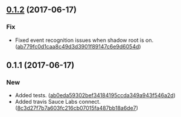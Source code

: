 <a name="0.1.2"></a>
## [0.1.2](https://github.com/advanced-rest-client/headers-sets-selector/compare/0.1.1...v0.1.2) (2017-06-17)


### Fix

* Fixed event recognition issues when shadow root is on. ([ab779fc0d1caa8c49d3d3901f89147c6e9d6054d](https://github.com/advanced-rest-client/headers-sets-selector/commit/ab779fc0d1caa8c49d3d3901f89147c6e9d6054d))



<a name="0.1.1"></a>
## 0.1.1 (2017-06-17)


### New

* Added tests. ([ab0eda59302bef34184195ccda349a943f546a2d](https://github.com/advanced-rest-client/headers-sets-selector/commit/ab0eda59302bef34184195ccda349a943f546a2d))
* Added travis Sauce Labs connect. ([8c3d27f7b7a603fc216cb07015fa487bb18a6de7](https://github.com/advanced-rest-client/headers-sets-selector/commit/8c3d27f7b7a603fc216cb07015fa487bb18a6de7))



